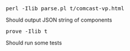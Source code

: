 <pre>perl -Ilib parse.pl t/comcast-vp.html</pre>

Should output JSON string of components

<pre>prove -Ilib t</pre>

Should run some tests

